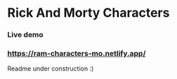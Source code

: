 # Rick And Morty Characters

### Live demo
### https://ram-characters-mo.netlify.app/

Readme under construction :)
